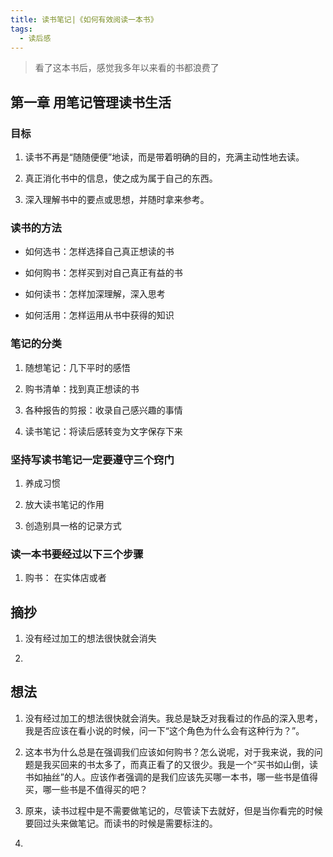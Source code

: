 ```yaml
---
title: 读书笔记|《如何有效阅读一本书》
tags:
  - 读后感
---
```


> 看了这本书后，感觉我多年以来看的书都浪费了

第一章 用笔记管理读书生活
----

### 目标

1. 读书不再是“随随便便”地读，而是带着明确的目的，充满主动性地去读。

2. 真正消化书中的信息，使之成为属于自己的东西。

3. 深入理解书中的要点或思想，并随时拿来参考。

### 读书的方法

- 如何选书：怎样选择自己真正想读的书

- 如何购书：怎样买到对自己真正有益的书

- 如何读书：怎样加深理解，深入思考

- 如何活用：怎样运用从书中获得的知识

<!-- more -->

### 笔记的分类

1. 随想笔记：几下平时的感悟

2. 购书清单：找到真正想读的书

3. 各种报告的剪报：收录自己感兴趣的事情

4. 读书笔记：将读后感转变为文字保存下来

### 坚持写读书笔记一定要遵守三个窍门

1. 养成习惯

2. 放大读书笔记的作用

3. 创造别具一格的记录方式

### 读一本书要经过以下三个步骤

1. 购书： 在实体店或者

摘抄
---

1. 没有经过加工的想法很快就会消失

2.

想法
---

1. 没有经过加工的想法很快就会消失。我总是缺乏对我看过的作品的深入思考，我是否应该在看小说的时候，问一下“这个角色为什么会有这种行为？”。

2. 这本书为什么总是在强调我们应该如何购书？怎么说呢，对于我来说，我的问题是我买回来的书太多了，而真正看了的又很少。我是一个“买书如山倒，读书如抽丝”的人。应该作者强调的是我们应该先买哪一本书，哪一些书是值得买，哪一些书是不值得买的吧？

3. 原来，读书过程中是不需要做笔记的，尽管读下去就好，但是当你看完的时候要回过头来做笔记。而读书的时候是需要标注的。

4.
